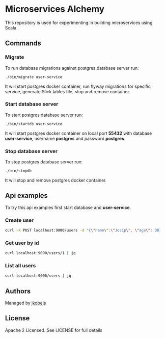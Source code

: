 # Microservices Alchemy

This repository is used for experimenting in building microservices using Scala.

## Commands

### Migrate

To run database migrations against postgres database server run:

```bash
./bin/migrate user-service
```

It will start postgres docker container, run flyway migrations for specific service, generate Slick tables file,
stop and remove container.

### Start database server

To start postgres database server run:

```bash
./bin/startdb user-service
```

It will start postgres docker container on local port **55432** with database **user-service**, username **postgres** and password **postgres**.

### Stop database server

To stop postgres database server run:

```bash
./bin/stopdb
```

It will stop and remove postgres docker container.

## Api examples

To try this api examples first start database and **user-service**.

### Create user

```bash
curl -X POST localhost:9000/users -d "{\"name\":\"Josip\", \"age\": 30}"
```

### Get user by id 

```bash
curl localhost:9000/users/1 | jq
```

### List all users

```bash
curl localhost:9000/users | jq
```

## Authors

Managed by [jkobejs](https://github.com/jkobejs)

## License

Apache 2 Licensed. See LICENSE for full details
